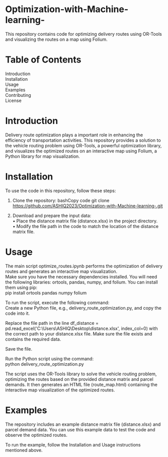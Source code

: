 # Optimization-with-Machine-learning-
This repository contains code for optimizing delivery routes using OR-Tools and visualizing the routes on a map using Folium.

# Table of Contents
Introduction<br>
Installation<br>
Usage<br>
Examples<br>
Contributing<br>
License<br>

# Introduction
Delivery route optimization plays a important role in enhancing the efficiency of transportation activities. This repository provides a solution to the vehicle routing problem using OR-Tools, a powerful optimization library, and visualizes the optimized routes on an interactive map using Folium, a Python library for map visualization.

# Installation

To use the code in this repository, follow these steps:
1.	Clone the repository:
bashCopy code
git clone https://github.com/ASHIQ2023/Optimization-with-Machine-learning-.git

2.	Download and prepare the input data:<br>
• Place the distance matrix file (distance.xlsx) in the project directory.<br>
•	Modify the file path in the code to match the location of the distance matrix file.<br>

# Usage
The main script optimize_routes.ipynb performs the optimization of delivery routes and generates an interactive map visualization.<br>
Make sure you have the necessary dependencies installed. You will need the following libraries: ortools, pandas, numpy, and folium. You can install them using pip:<br>
pip install ortools pandas numpy folium<br>

To run the script, execute the following command:<br>
Create a new Python file, e.g., delivery_route_optimization.py, and copy the code into it.<br>

Replace the file path in the line df_distance = pd.read_excel('C:\\Users\\ASHIQ\\Desktop\\distance.xlsx', index_col=0) with the correct path to your distance.xlsx file. Make sure the file exists and contains the required data.<br>

Save the file.<br>

Run the Python script using the command:<br>
python delivery_route_optimization.py<br>

The script uses the OR-Tools library to solve the vehicle routing problem, optimizing the routes based on the provided distance matrix and parcel demands. It then generates an HTML file (route_map.html) containing the interactive map visualization of the optimized routes.

# Examples

The repository includes an example distance matrix file (distance.xlsx) and parcel demand data. You can use this example data to test the code and observe the optimized routes.<br>

To run the example, follow the Installation and Usage instructions mentioned above.

